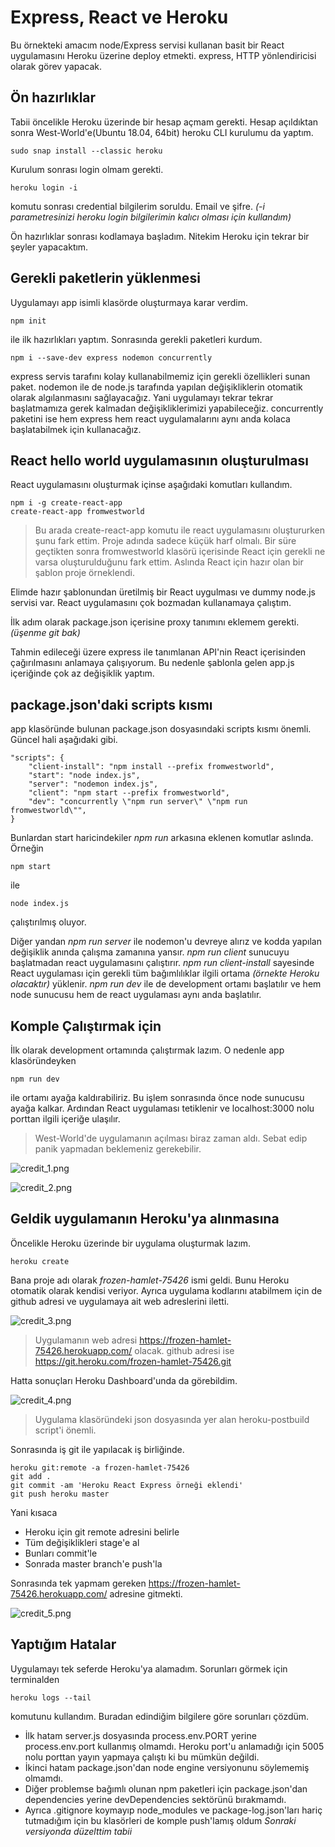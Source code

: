 # Express, React ve Heroku

Bu örnekteki amacım node/Express servisi kullanan basit bir React uygulamasını Heroku üzerine deploy etmekti. express, HTTP yönlendiricisi olarak görev yapacak.

## Ön hazırlıklar

Tabii öncelikle Heroku üzerinde bir hesap açmam gerekti. Hesap açıldıktan sonra West-World'e(Ubuntu 18.04, 64bit) heroku CLI kurulumu da yaptım. 

```
sudo snap install --classic heroku
```

Kurulum sonrası login olmam gerekti. 

```
heroku login -i
```

komutu sonrası credential bilgilerim soruldu. Email ve şifre. _(-i parametresinizi heroku login bilgilerimin kalıcı olması için kullandım)_

Ön hazırlıklar sonrası kodlamaya başladım. Nitekim Heroku için tekrar bir şeyler yapacaktım.

## Gerekli paketlerin yüklenmesi

Uygulamayı app isimli klasörde oluşturmaya karar verdim. 

```
npm init
```

ile ilk hazırlıkları yaptım. Sonrasında gerekli paketleri kurdum.

```
npm i --save-dev express nodemon concurrently
```

express servis tarafını kolay kullanabilmemiz için gerekli özellikleri sunan paket. nodemon ile de node.js tarafında yapılan değişikliklerin otomatik olarak algılanmasını sağlayacağız. Yani uygulamayı tekrar tekrar başlatmamıza gerek kalmadan değişikliklerimizi yapabileceğiz. concurrently paketini ise hem express hem react uygulamalarını aynı anda kolaca başlatabilmek için kullanacağız. 

## React hello world uygulamasının oluşturulması

React uygulamasını oluşturmak içinse aşağıdaki komutları kullandım.

```
npm i -g create-react-app
create-react-app fromwestworld
```

>Bu arada create-react-app komutu ile react uygulamasını oluştururken şunu fark ettim. Proje adında sadece küçük harf olmalı. Bir süre geçtikten sonra fromwestworld klasörü içerisinde React için gerekli ne varsa oluşturulduğunu fark ettim. Aslında React için hazır olan bir şablon proje örneklendi.

Elimde hazır şablonundan üretilmiş bir React uygulması ve dummy node.js servisi var. React uygulamasını çok bozmadan kullanamaya çalıştım. 

İlk adım olarak package.json içerisine proxy tanımını eklemem gerekti. _(üşenme git bak)_

Tahmin edileceği üzere express ile tanımlanan API'nin React içerisinden çağırılmasını anlamaya çalışıyorum. Bu nedenle şablonla gelen app.js içeriğinde çok az değişiklik yaptım.

## package.json'daki scripts kısmı

app klasöründe bulunan package.json dosyasındaki scripts kısmı önemli. Güncel hali aşağıdaki gibi.

```
"scripts": {
    "client-install": "npm install --prefix fromwestworld",
    "start": "node index.js",
    "server": "nodemon index.js",
    "client": "npm start --prefix fromwestworld",
    "dev": "concurrently \"npm run server\" \"npm run fromwestworld\"",
}
```
Bunlardan start haricindekiler _npm run_ arkasına eklenen komutlar aslında. Örneğin

```
npm start
```

ile 

```
node index.js
```

çalıştırılmış oluyor.

Diğer yandan _npm run server_ ile nodemon'u devreye alırız ve kodda yapılan değişiklik anında çalışma zamanına yansır. _npm run client_ sunucuyu başlatmadan react uygulamasını çalıştırır. _npm run client-install_ sayesinde React uygulaması için gerekli tüm bağımlılıklar ilgili ortama _(örnekte Heroku olacaktır)_ yüklenir. _npm run dev_ ile de development ortamı başlatılır ve hem node sunucusu hem de react uygulaması aynı anda başlatılır.

## Komple Çalıştırmak için

İlk olarak development ortamında çalıştırmak lazım. O nedenle app klasöründeyken

```
npm run dev
```

ile ortamı ayağa kaldırabiliriz. Bu işlem sonrasında önce node sunucusu ayağa kalkar. Ardından React uygulaması tetiklenir ve localhost:3000 nolu porttan ilgili içeriğe ulaşılır.

>West-World'de uygulamanın açılması biraz zaman aldı. Sebat edip panik yapmadan beklemeniz gerekebilir.

![credit_1.png](credit_1.png)

![credit_2.png](credit_2.png)

## Geldik uygulamanın Heroku'ya alınmasına

Öncelikle Heroku üzerinde bir uygulama oluşturmak lazım.

```
heroku create
```

Bana proje adı olarak _frozen-hamlet-75426_ ismi geldi. Bunu Heroku otomatik olarak kendisi veriyor. Ayrıca uygulama kodlarını atabilmem için de github adresi ve uygulamaya ait web adreslerini iletti.

![credit_3.png](credit_3.png)

>Uygulamanın web adresi https://frozen-hamlet-75426.herokuapp.com/ olacak. github adresi ise https://git.heroku.com/frozen-hamlet-75426.git

Hatta sonuçları Heroku Dashboard'unda da görebildim.

![credit_4.png](credit_4.png)

>Uygulama klasöründeki json dosyasında yer alan heroku-postbuild script'i önemli.

Sonrasında iş git ile yapılacak iş birliğinde.

```
heroku git:remote -a frozen-hamlet-75426
git add .
git commit -am 'Heroku React Express örneği eklendi'
git push heroku master
```

Yani kısaca

- Heroku için git remote adresini belirle
- Tüm değişiklikleri stage'e al
- Bunları commit'le
- Sonrada master branch'e push'la

Sonrasında tek yapmam gereken https://frozen-hamlet-75426.herokuapp.com/ adresine gitmekti.

![credit_5.png](credit_5.png)

## Yaptığım Hatalar

Uygulamayı tek seferde Heroku'ya alamadım. Sorunları görmek için terminalden

```
heroku logs --tail
```

komutunu kullandım. Buradan edindiğim bilgilere göre sorunları çözdüm.

- İlk hatam server.js dosyasında process.env.PORT yerine process.env.port kullanmış olmamdı. Heroku port'u anlamadığı için 5005 nolu porttan yayın yapmaya çalıştı ki bu mümkün değildi.
- İkinci hatam package.json'dan node engine versiyonunu söylememiş olmamdı.
- Diğer problemse bağımlı olunan npm paketleri için package.json'dan dependencies yerine devDependencies sektörünü bırakmamdı.
- Ayrıca .gitignore koymayıp node_modules ve package-log.json'ları hariç tutmadığım için bu klasörleri de komple push'lamış oldum _Sonraki versiyonda düzelttim tabii_